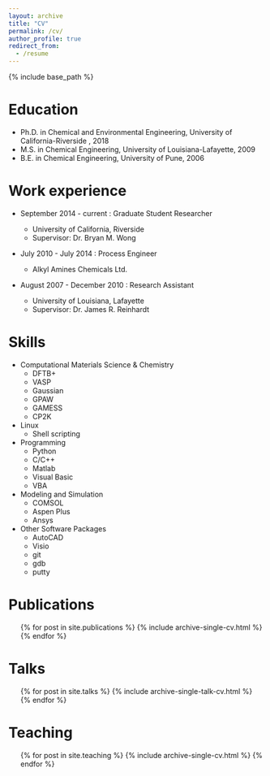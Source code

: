 ```yaml
---
layout: archive
title: "CV"
permalink: /cv/
author_profile: true
redirect_from:
  - /resume
---
```


{% include base_path %}

Education
======
* Ph.D. in Chemical and Environmental Engineering, University of California-Riverside , 2018
* M.S. in Chemical Engineering, University of Louisiana-Lafayette, 2009
* B.E. in Chemical Engineering, University of Pune, 2006

Work experience
======
* September 2014 - current : Graduate Student Researcher 
  * University of California, Riverside
  * Supervisor: Dr. Bryan M. Wong

* July 2010 - July 2014 : Process Engineer
  * Alkyl Amines Chemicals Ltd.

* August 2007 - December 2010 : Research Assistant
  * University of Louisiana, Lafayette
  * Supervisor: Dr. James R. Reinhardt
  
Skills
======
* Computational Materials Science & Chemistry
  * DFTB+
  * VASP
  * Gaussian
  * GPAW
  * GAMESS
  * CP2K
* Linux
  * Shell scripting
* Programming
  * Python
  * C/C++
  * Matlab
  * Visual Basic
  * VBA
* Modeling and Simulation
  * COMSOL
  * Aspen Plus
  * Ansys
* Other Software Packages
  * AutoCAD
  * Visio
  * git
  * gdb
  * putty
  
Publications
======
  <ul>{% for post in site.publications %}
    {% include archive-single-cv.html %}
  {% endfor %}</ul>
  
Talks
======
  <ul>{% for post in site.talks %}
    {% include archive-single-talk-cv.html %}
  {% endfor %}</ul>
  
Teaching
======
  <ul>{% for post in site.teaching %}
    {% include archive-single-cv.html %}
  {% endfor %}</ul>
  
